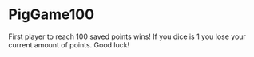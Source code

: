 # PigGame100
First player to reach 100 saved points wins! If you dice is 1 you lose your current amount of points. Good luck!
